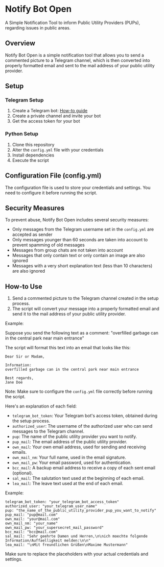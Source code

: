 # Notify Bot Open
A Simple Notification Tool to inform Public Utility Providers (PUPs), regarding issues in public areas.

## Overview
Notify Bot Open is a simple notification tool that allows you to send a commented picture to a Telegram channel, which is then converted into properly formatted email and sent to the mail address of your public utility provider.

## Setup

### Telegram Setup

1. Create a Telegram bot: [How-to guide](https://sarafian.github.io/low-code/2020/03/24/create-private-telegram-chatbot.html)
2. Create a private channel and invite your bot
3. Get the access token for your bot

### Python Setup

1. Clone this repository
2. Alter the `config.yml` file with your credentials
3. Install dependencies
4. Execute the script

## Configuration File (config.yml)

The configuration file is used to store your credentials and settings. You need to configure it before running the script.

## Security Measures

To prevent abuse, Notify Bot Open includes several security measures:

* Only messages from the Telegram username set in the `config.yml` are accepted as sender
* Only messages younger than 60 seconds are taken into account to prevent spamming of old messages
* Messages from group chats are not taken into account
* Messages that only contain text or only contain an image are also ignored
* Messages with a very short explanation text (less than 10 characters) are also ignored

## How-to Use

1. Send a commented picture to the Telegram channel created in the setup process.
2. The script will convert your message into a properly formatted email and send it to the mail address of your public utility provider.


Example:

Suppose you send the following text as a comment: "overfilled garbage can in the central park near main entrance"

The script will format this text into an email that looks like this:
```
Dear Sir or Madam,

Information:
overfilled garbage can in the central park near main entrance

Best regards,
Jane Doe
```

Note: Make sure to configure the `config.yml` file correctly before running the script.


Here's an explanation of each field:

* `telegram_bot_token`: Your Telegram bot's access token, obtained during the setup process.
* `authorized_user`: The username of the authorized user who can send messages to the Telegram channel.
* `pup`: The name of the public utility provider you want to notify.
* `pup_mail`: The email address of the public utility provider.
* `own_mail`: Your own email address, used for sending and receiving emails.
* `own_mail_nm`: Your full name, used in the email signature.
* `own_mail_pw`: Your email password, used for authentication.
* `bcc_mail`: A backup email address to receive a copy of each sent email (optional).
* `sal_mail`: The salutation text used at the beginning of each email.
* `lea_mail`: The leave text used at the end of each email.

Example:
```
telegram_bot_token: "your_telegram_bot_access_token"
authorized_user: "your_telegram_user_name"
pup: "the_name_of_the_public_utility_provider_pup_you_want_to_notify"
pup_mail: "pup@mail.com"
own_mail: "your@mail.com"
own_mail_nm: "your_name"
own_mail_pw: "your_supersecret_mail_password"
bcc_mail: "bcc@mail.com"
sal_mail: "Sehr geehrte Damen und Herren,\n\nich moechte folgende Information/Auffaelligkeit melden:\n\n"
lea_mail: "\nMit freundlichen Grüßen\nMaxime Mustermann"
```
Make sure to replace the placeholders with your actual credentials and settings.